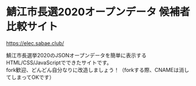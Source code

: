 # 鯖江市長選2020オープンデータ 候補者比較サイト  
https://elec.sabae.club/  

鯖江市長選挙2020のJSONオープンデータを簡単に表示するHTML/CSS/JavaScriptでできたサイトです。  
fork歓迎、どんどん自分なりに改造しましょう！（forkする際、CNAMEは消してしまってOKです）  

